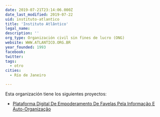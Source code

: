 ```yaml
---
date: 2019-07-21T23:14:06.000Z
date_last_modified: 2019-07-22
uid: instituto-atlantico
title: 'Instituto Atlântico'
legal_name: 
description: ''
org_type: Organización civil sin fines de lucro (ONG)
website: WWW.ATLANTICO.ORG.BR
year_founded: 1993
facebook: 
twitter: 
tags:
  - otro
cities: 
  - Río de Janeiro

---
```


Esta organización tiene los siguientes proyectos:

- [Plataforma Digital De Empoderamento De Favelas Pela Informação E Auto-Organização](/proyectos/plataforma-digital-de-empoderamento-de-favelas-pela-informacão-e-auto-organizacão)

